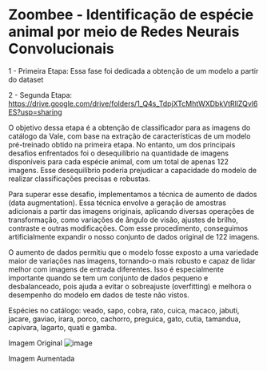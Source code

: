 # Zoombee - Identificação de espécie animal por meio de Redes Neurais Convolucionais

 
1 - Primeira Etapa: 
Essa fase foi dedicada a obtenção de um modelo  a partir do dataset 

2 - Segunda Etapa:
 https://drive.google.com/drive/folders/1_Q4s_TdpjXTcMhtWXDbkVtRllZQvl6ES?usp=sharing

O objetivo dessa etapa é a obtenção de classificador para as imagens do catálogo da Vale, com base na extração de características de um modelo pré-treinado obtido na primeira etapa. No entanto, um dos principais desafios enfrentados foi o desequilíbrio na quantidade de imagens disponíveis para cada espécie animal, com um total de apenas 122 imagens. Esse desequilíbrio poderia prejudicar a capacidade do modelo de realizar classificações precisas e robustas.

Para superar esse desafio, implementamos a técnica de aumento de dados (data augmentation). Essa técnica envolve a geração de amostras adicionais a partir das imagens originais, aplicando diversas operações de transformação, como variações de ângulo de visão, ajustes de brilho, contraste e outras modificações. Com esse procedimento, conseguimos artificialmente expandir o nosso conjunto de dados original de 122 imagens.

O aumento de dados permitiu que o modelo fosse exposto a uma variedade maior de variações nas imagens, tornando-o mais robusto e capaz de lidar melhor com imagens de entrada diferentes. Isso é especialmente importante quando se tem um conjunto de dados pequeno e desbalanceado, pois ajuda a evitar o sobreajuste (overfitting) e melhora o desempenho do modelo em dados de teste não vistos.

Espécies no catálogo:
   veado, sapo, cobra, rato, cuica, macaco, jabuti, jacare, gaviao, irara, porco, cachorro, preguica, gato, cutia, tamandua, capivara, lagarto, quati e gamba.

Imagem Original 
![image](https://github.com/alexandrehdd/zoombee_rna/assets/78443037/a3ff485e-a992-4bf9-9ae5-ec1c44e4da68)

Imagem Aumentada
